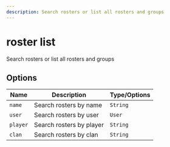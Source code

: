 ```yaml
---
description: Search rosters or list all rosters and groups
---
```


# roster list

Search rosters or list all rosters and groups

## Options

| Name | Description | Type/Options |
|------|-------------|--------------|
| `name` | Search rosters by name | `String` |
| `user` | Search rosters by user | `User` |
| `player` | Search rosters by player | `String` |
| `clan` | Search rosters by clan | `String` |

